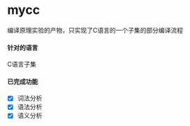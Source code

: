 # mycc
编译原理实验的产物，只实现了C语言的一个子集的部分编译流程

#### 针对的语言
C语言子集

#### 已完成功能
- [x] 词法分析
- [x] 语法分析
- [x] 语义分析
